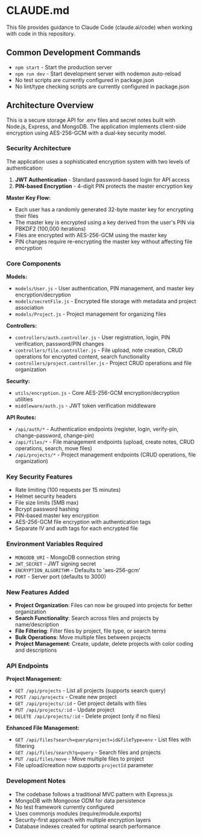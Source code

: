 # CLAUDE.md

This file provides guidance to Claude Code (claude.ai/code) when working with code in this repository.

## Common Development Commands

- `npm start` - Start the production server
- `npm run dev` - Start development server with nodemon auto-reload
- No test scripts are currently configured in package.json
- No lint/type checking scripts are currently configured in package.json

## Architecture Overview

This is a secure storage API for .env files and secret notes built with Node.js, Express, and MongoDB. The application implements client-side encryption using AES-256-GCM with a dual-key security model.

### Security Architecture

The application uses a sophisticated encryption system with two levels of authentication:
1. **JWT Authentication** - Standard password-based login for API access
2. **PIN-based Encryption** - 4-digit PIN protects the master encryption key

**Master Key Flow:**
- Each user has a randomly generated 32-byte master key for encrypting their files
- The master key is encrypted using a key derived from the user's PIN via PBKDF2 (100,000 iterations)
- Files are encrypted with AES-256-GCM using the master key
- PIN changes require re-encrypting the master key without affecting file encryption

### Core Components

**Models:**
- `models/User.js` - User authentication, PIN management, and master key encryption/decryption
- `models/secretFile.js` - Encrypted file storage with metadata and project association
- `models/Project.js` - Project management for organizing files

**Controllers:**
- `controllers/auth.controller.js` - User registration, login, PIN verification, password/PIN changes
- `controllers/file.controller.js` - File upload, note creation, CRUD operations for encrypted content, search functionality
- `controllers/project.controller.js` - Project CRUD operations and file organization

**Security:**
- `utils/encryption.js` - Core AES-256-GCM encryption/decryption utilities
- `middleware/auth.js` - JWT token verification middleware

**API Routes:**
- `/api/auth/*` - Authentication endpoints (register, login, verify-pin, change-password, change-pin)
- `/api/files/*` - File management endpoints (upload, create notes, CRUD operations, search, move files)
- `/api/projects/*` - Project management endpoints (CRUD operations, file organization)

### Key Security Features

- Rate limiting (100 requests per 15 minutes)
- Helmet security headers
- File size limits (5MB max)
- Bcrypt password hashing
- PIN-based master key encryption
- AES-256-GCM file encryption with authentication tags
- Separate IV and auth tags for each encrypted file

### Environment Variables Required

- `MONGODB_URI` - MongoDB connection string
- `JWT_SECRET` - JWT signing secret
- `ENCRYPTION_ALGORITHM` - Defaults to 'aes-256-gcm'
- `PORT` - Server port (defaults to 3000)

### New Features Added

- **Project Organization**: Files can now be grouped into projects for better organization
- **Search Functionality**: Search across files and projects by name/description
- **File Filtering**: Filter files by project, file type, or search terms
- **Bulk Operations**: Move multiple files between projects
- **Project Management**: Create, update, delete projects with color coding and descriptions

### API Endpoints

**Project Management:**
- `GET /api/projects` - List all projects (supports search query)
- `POST /api/projects` - Create new project
- `GET /api/projects/:id` - Get project details with files
- `PUT /api/projects/:id` - Update project
- `DELETE /api/projects/:id` - Delete project (only if no files)

**Enhanced File Management:**
- `GET /api/files?search=query&project=id&fileType=env` - List files with filtering
- `GET /api/files/search?q=query` - Search files and projects
- `PUT /api/files/move` - Move multiple files to project
- File upload/creation now supports `projectId` parameter

### Development Notes

- The codebase follows a traditional MVC pattern with Express.js
- MongoDB with Mongoose ODM for data persistence
- No test framework currently configured
- Uses commonjs modules (require/module.exports)
- Security-first approach with multiple encryption layers
- Database indexes created for optimal search performance